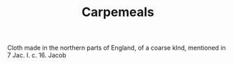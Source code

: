 ---
title: Carpemeals
letter: C
permalink: "/definitions/bld-carpemeals.html"
body: Cloth made in the northern parts of England, of a coarse klnd, mentioned in
  7 Jac. I. c. 16. Jacob
published_at: '2018-07-07'
source: Black's Law Dictionary 2nd Ed (1910)
layout: post
---